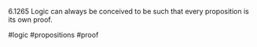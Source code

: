 6.1265 Logic can always be conceived to be such that every proposition is its own proof.

#logic #propositions #proof 